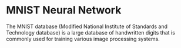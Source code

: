 # MNIST Neural Network
The MNIST database (Modified National Institute of Standards and Technology database) is a large database of handwritten digits that is commonly used for training various image processing systems.

